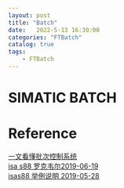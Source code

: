 ```yaml
---                
layout: post            
title: "Batch"                
date:   2022-5-13 16:30:00                 
categories: "FTBatch"                
catalog: true                
tags:                 
    - FTBatch                
---      
```


# SIMATIC BATCH
   
# Reference
[一文看懂批次控制系统](https://zhuanlan.zhihu.com/p/259206392)  
[isa s88 罗克韦尔2019-06-19](https://www.jianshu.com/p/667336df572f)    
[isas88 举例说明 2019-05-28](https://www.jianshu.com/p/02748b5ada95)  
